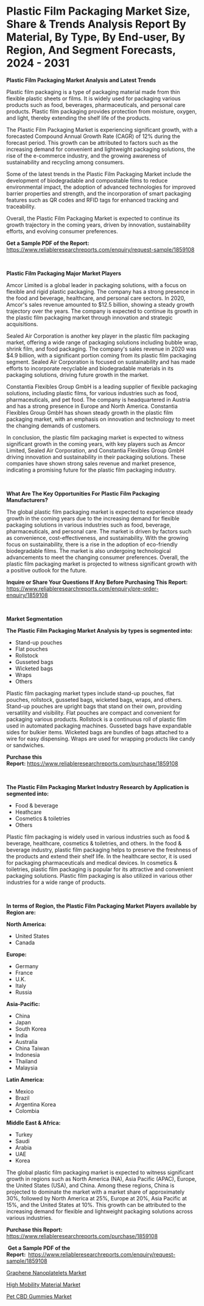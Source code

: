 <p><h1>Plastic Film Packaging Market Size, Share & Trends Analysis Report By Material, By Type, By End-user, By Region, And Segment Forecasts, 2024 - 2031</h1></p><p><strong>Plastic Film Packaging Market Analysis and Latest Trends</strong></p>
<p><p>Plastic film packaging is a type of packaging material made from thin flexible plastic sheets or films. It is widely used for packaging various products such as food, beverages, pharmaceuticals, and personal care products. Plastic film packaging provides protection from moisture, oxygen, and light, thereby extending the shelf life of the products.</p><p>The Plastic Film Packaging Market is experiencing significant growth, with a forecasted Compound Annual Growth Rate (CAGR) of 12% during the forecast period. This growth can be attributed to factors such as the increasing demand for convenient and lightweight packaging solutions, the rise of the e-commerce industry, and the growing awareness of sustainability and recycling among consumers.</p><p>Some of the latest trends in the Plastic Film Packaging Market include the development of biodegradable and compostable films to reduce environmental impact, the adoption of advanced technologies for improved barrier properties and strength, and the incorporation of smart packaging features such as QR codes and RFID tags for enhanced tracking and traceability.</p><p>Overall, the Plastic Film Packaging Market is expected to continue its growth trajectory in the coming years, driven by innovation, sustainability efforts, and evolving consumer preferences.</p></p>
<p><strong>Get a Sample PDF of the Report:&nbsp;</strong> <a href="https://www.reliableresearchreports.com/enquiry/request-sample/1859108">https://www.reliableresearchreports.com/enquiry/request-sample/1859108</a></p>
<p>&nbsp;</p>
<p><strong>Plastic Film Packaging Major Market Players</strong></p>
<p><p>Amcor Limited is a global leader in packaging solutions, with a focus on flexible and rigid plastic packaging. The company has a strong presence in the food and beverage, healthcare, and personal care sectors. In 2020, Amcor's sales revenue amounted to $12.5 billion, showing a steady growth trajectory over the years. The company is expected to continue its growth in the plastic film packaging market through innovation and strategic acquisitions.</p><p>Sealed Air Corporation is another key player in the plastic film packaging market, offering a wide range of packaging solutions including bubble wrap, shrink film, and food packaging. The company's sales revenue in 2020 was $4.9 billion, with a significant portion coming from its plastic film packaging segment. Sealed Air Corporation is focused on sustainability and has made efforts to incorporate recyclable and biodegradable materials in its packaging solutions, driving future growth in the market.</p><p>Constantia Flexibles Group GmbH is a leading supplier of flexible packaging solutions, including plastic films, for various industries such as food, pharmaceuticals, and pet food. The company is headquartered in Austria and has a strong presence in Europe and North America. Constantia Flexibles Group GmbH has shown steady growth in the plastic film packaging market, with an emphasis on innovation and technology to meet the changing demands of customers.</p><p>In conclusion, the plastic film packaging market is expected to witness significant growth in the coming years, with key players such as Amcor Limited, Sealed Air Corporation, and Constantia Flexibles Group GmbH driving innovation and sustainability in their packaging solutions. These companies have shown strong sales revenue and market presence, indicating a promising future for the plastic film packaging industry.</p></p>
<p>&nbsp;</p>
<p><strong>What Are The Key Opportunities For Plastic Film Packaging Manufacturers?</strong></p>
<p><p>The global plastic film packaging market is expected to experience steady growth in the coming years due to the increasing demand for flexible packaging solutions in various industries such as food, beverage, pharmaceuticals, and personal care. The market is driven by factors such as convenience, cost-effectiveness, and sustainability. With the growing focus on sustainability, there is a rise in the adoption of eco-friendly biodegradable films. The market is also undergoing technological advancements to meet the changing consumer preferences. Overall, the plastic film packaging market is projected to witness significant growth with a positive outlook for the future.</p></p>
<p><strong>Inquire or Share Your Questions If Any Before Purchasing This Report:</strong> <a href="https://www.reliableresearchreports.com/enquiry/pre-order-enquiry/1859108">https://www.reliableresearchreports.com/enquiry/pre-order-enquiry/1859108</a></p>
<p>&nbsp;</p>
<p><strong>Market Segmentation</strong></p>
<p><strong>The Plastic Film Packaging Market Analysis by types is segmented into:</strong></p>
<p><ul><li>Stand-up pouches</li><li>Flat pouches</li><li>Rollstock</li><li>Gusseted bags</li><li>Wicketed bags</li><li>Wraps</li><li>Others</li></ul></p>
<p><p>Plastic film packaging market types include stand-up pouches, flat pouches, rollstock, gusseted bags, wicketed bags, wraps, and others. Stand-up pouches are upright bags that stand on their own, providing versatility and visibility. Flat pouches are compact and convenient for packaging various products. Rollstock is a continuous roll of plastic film used in automated packaging machines. Gusseted bags have expandable sides for bulkier items. Wicketed bags are bundles of bags attached to a wire for easy dispensing. Wraps are used for wrapping products like candy or sandwiches.</p></p>
<p><strong>Purchase this Report:&nbsp;</strong><a href="https://www.reliableresearchreports.com/purchase/1859108">https://www.reliableresearchreports.com/purchase/1859108</a></p>
<p>&nbsp;</p>
<p><strong>The Plastic Film Packaging Market Industry Research by Application is segmented into:</strong></p>
<p><ul><li>Food & beverage</li><li>Heathcare</li><li>Cosmetics & toiletries</li><li>Others</li></ul></p>
<p><p>Plastic film packaging is widely used in various industries such as food & beverage, healthcare, cosmetics & toiletries, and others. In the food & beverage industry, plastic film packaging helps to preserve the freshness of the products and extend their shelf life. In the healthcare sector, it is used for packaging pharmaceuticals and medical devices. In cosmetics & toiletries, plastic film packaging is popular for its attractive and convenient packaging solutions. Plastic film packaging is also utilized in various other industries for a wide range of products.</p></p>
<p>&nbsp;</p>
<p><strong>In terms of Region, the Plastic Film Packaging Market Players available by Region are:</strong></p>
<p>
    <p> <strong> North America: </strong>
        <ul>
            <li>United States</li>
            <li>Canada</li>
        </ul>
        </p> 
    <p> <strong> Europe: </strong>
        <ul>
            <li>Germany</li>
            <li>France</li>
            <li>U.K.</li>
            <li>Italy</li>
            <li>Russia</li>
        </ul>
        </p> 
    <p> <strong> Asia-Pacific: </strong>
        <ul>
            <li>China</li>
            <li>Japan</li>
            <li>South Korea</li>
            <li>India</li>
            <li>Australia</li>
            <li>China Taiwan</li>
            <li>Indonesia</li>
            <li>Thailand</li>
            <li>Malaysia</li>
        </ul>
        </p> 
    <p> <strong> Latin America: </strong>
        <ul>
            <li>Mexico</li>
            <li>Brazil</li>
            <li>Argentina Korea</li>
            <li>Colombia</li>
        </ul>
        </p> 
    <p> <strong> Middle East & Africa: </strong>
        <ul>
            <li>Turkey</li>
            <li>Saudi</li>
            <li>Arabia</li>
            <li>UAE</li>
            <li>Korea</li>
        </ul>
    </p>
    </p>
<p><p>The global plastic film packaging market is expected to witness significant growth in regions such as North America (NA), Asia Pacific (APAC), Europe, the United States (USA), and China. Among these regions, China is projected to dominate the market with a market share of approximately 30%, followed by North America at 25%, Europe at 20%, Asia Pacific at 15%, and the United States at 10%. This growth can be attributed to the increasing demand for flexible and lightweight packaging solutions across various industries.</p></p>
<p><strong>Purchase this Report: </strong><a href="https://www.reliableresearchreports.com/purchase/1859108">https://www.reliableresearchreports.com/purchase/1859108</a></p>
<p>&nbsp;<strong>Get a Sample PDF of the Report:&nbsp;&nbsp;</strong><a href="https://www.reliableresearchreports.com/enquiry/request-sample/1859108">https://www.reliableresearchreports.com/enquiry/request-sample/1859108</a></p>
<p><strong></strong></p>
<p><p><a href="https://view.publitas.com/reportprime-1/graphene-nanoplatelets-market-analysis-and-market-size-global-industry-overview-market-segmentation-and-forecast-2023-to-2030/">Graphene Nanoplatelets Market</a></p><p><a href="https://view.publitas.com/reportprime-1/high-mobility-material-market-size-focuses-on-market-dynamics-in-depth-analysis-and-future-projections-of-its-market-forecasted-for-period-from-2023-to-2030/">High Mobility Material Market</a></p><p><a href="https://view.publitas.com/reportprime-1/pet-cbd-gummies-market-centers-on-aspects-such-as-market-growth-market-share-market-opportunity-and-projected-forecasts-spanning-from-2023-to-2030/">Pet CBD Gummies Market</a></p></p>